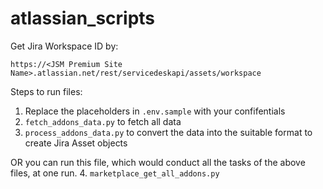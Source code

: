 # atlassian_scripts

Get Jira Workspace ID by:

```
https://<JSM Premium Site Name>.atlassian.net/rest/servicedeskapi/assets/workspace
```

Steps to run files:
1. Replace the placeholders in `.env.sample` with your confifentials
2. `fetch_addons_data.py` to fetch all data
3. `process_addons_data.py` to convert the data into the suitable format to create Jira Asset objects

OR you can run this file, which would conduct all the tasks of the above files, at one run.
4. `marketplace_get_all_addons.py`
